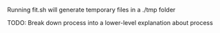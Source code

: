 Running fit.sh will generate temporary files in a ./tmp folder

TODO: Break down process into a lower-level explanation about process